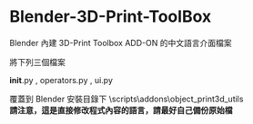 # Blender-3D-Print-ToolBox 
Blender 內建 3D-Print Toolbox ADD-ON 的中文語言介面檔案


將下列三個檔案

 __init__.py  ,
operators.py ,
ui.py

覆蓋到 Blender 安裝目錄下   \scripts\addons\object_print3d_utils  
**請注意，這是直接修改程式內容的語言，請最好自己備份原始檔**
